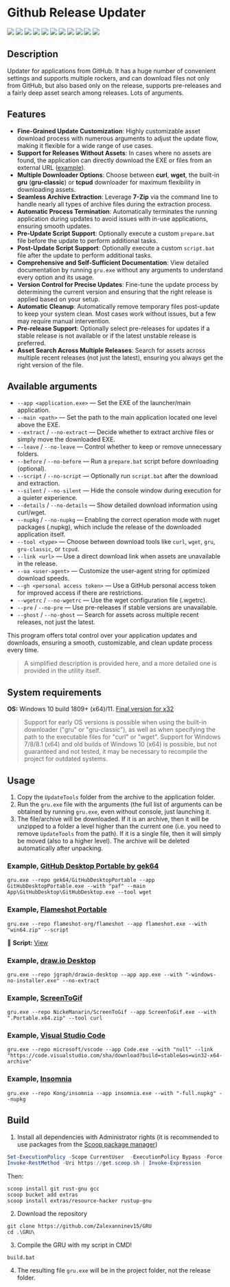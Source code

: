 # Github Release Updater

[![](https://img.shields.io/badge/platform-Windows-informational)](https://github.com/Zalexanninev15/GRU)
[![](https://img.shields.io/badge/written_on-Rust-000000.svg?logo=rust)](https://github.com/Zalexanninev15/GRU)
[![](https://img.shields.io/github/v/release/Zalexanninev15/GRU)](https://github.com/Zalexanninev15/GRU/releases/latest)
[![](https://img.shields.io/github/downloads/Zalexanninev15/GRU/total.svg)](https://github.com/Zalexanninev15/GRU/releases)
[![](https://img.shields.io/github/last-commit/Zalexanninev15/GRU/main.svg)](https://github.com/Zalexanninev15/GRU/commits/main)
[![](https://img.shields.io/github/stars/Zalexanninev15/GRU.svg)](https://github.com/Zalexanninev15/GRU/stargazers)
[![](https://img.shields.io/github/forks/Zalexanninev15/GRU.svg)](https://github.com/Zalexanninev15/GRU/network/members)
[![](https://img.shields.io/github/issues/Zalexanninev15/GRU.svg)](https://github.com/Zalexanninev15/GRU/issues?q=is%3Aopen+is%3Aissue)
[![](https://img.shields.io/github/issues-closed/Zalexanninev15/GRU.svg)](https://github.com/Zalexanninev15/GRU/issues?q=is%3Aissue+is%3Aclosed)
[![](https://img.shields.io/badge/license-MIT-blue.svg)](LICENSE)
[![](https://img.shields.io/badge/Donate-FFDD00.svg?logo=buymeacoffee&logoColor=black)](https://z15.neocities.org/donate)

## Description

Updater for applications from GitHub. It has a huge number of convenient settings and supports multiple rockers, and can download files not only from GitHub, but also based only on the release, supports pre-releases and a fairly deep asset search among releases. Lots of arguments.

## Features

- **Fine-Grained Update Customization**: Highly customizable asset download process with numerous arguments to adjust the update flow, making it flexible for a wide range of use cases.
- **Support for Releases Without Assets**: In cases where no assets are found, the application can directly download the EXE or files from an external URL ([example](https://github.com/Zalexanninev15/GRU#example-visual-studio-code)).
- **Multiple Downloader Options**: Choose between **curl**, **wget**, the built-in **gru** (**gru-classic**) or **tcpud** downloader for maximum flexibility in downloading assets.
- **Seamless Archive Extraction**: Leverage **7-Zip** via the command line to handle nearly all types of archive files during the extraction process.
- **Automatic Process Termination**: Automatically terminates the running application during updates to avoid issues with in-use applications, ensuring smooth updates.
- **Pre-Update Script Support**: Optionally execute a custom `prepare.bat` file before the update to perform additional tasks.
- **Post-Update Script Support**: Optionally execute a custom `script.bat` file after the update to perform additional tasks.
- **Comprehensive and Self-Sufficient Documentation**: View detailed documentation by running `gru.exe` without any arguments to understand every option and its usage.
- **Version Control for Precise Updates**: Fine-tune the update process by determining the current version and ensuring that the right release is applied based on your setup.
- **Automatic Cleanup**: Automatically remove temporary files post-update to keep your system clean. Most cases work without issues, but a few may require manual intervention.
- **Pre-release Support**: Optionally select pre-releases for updates if a stable release is not available or if the latest unstable release is preferred.
- **Asset Search Across Multiple Releases**: Search for assets across multiple recent releases (not just the latest), ensuring you always get the right version of the file.

## Available arguments
- `--app <application.exe>` — Set the EXE of the launcher/main application.
- `--main <path>` — Set the path to the main application located one level above the EXE.
- `--extract` / `--no-extract` — Decide whether to extract archive files or simply move the downloaded EXE.
- `--leave` / `--no-leave` — Control whether to keep or remove unnecessary folders.
- `--before` / `--no-before` — Run a `prepare.bat` script before downloading (optional).
- `--script` / `--no-script` — Optionally run `script.bat` after the download and extraction.
- `--silent` / `--no-silent` — Hide the console window during execution for a quieter experience.
- `--details` / `--no-details` — Show detailed download information using curl/wget.
- `--nupkg` / `--no-nupkg` —  Enabling the correct operation mode with nuget packages (.nupkg), which include the release of the downloaded application itself.
- `--tool <type>` — Choose between download tools like `curl`, `wget`, `gru`, `gru-classic`, or `tcpud`.
- `--link <url>` — Use a direct download link when assets are unavailable in the release.
- `--ua <user-agent>` — Customize the user-agent string for optimized download speeds.
- `--gh <personal access token>` — Use a GitHub personal access token for improved access if there are restrictions.
- `--wgetrc` / `--no-wgetrc` — Use the wget configuration file (.wgetrc).
- `--pre` / `--no-pre` — Use pre-releases if stable versions are unavailable.
- `--ghost` / `--no-ghost` — Search for assets across multiple recent releases, not just the latest.

This program offers total control over your application updates and downloads, ensuring a smooth, customizable, and clean update process every time.

> A simplified description is provided here, and a more detailed one is provided in the utility itself.

## System requirements

**OS:** Windows 10 build 1809+ (x64)/11. [Final version for x32](https://github.com/Zalexanninev15/GRU/releases/tag/1.4.0.1)

> Support for early OS versions is possible when using the built-in downloader ("gru" or "gru-classic"), as well as when specifying the path to the executable files for "curl" or "wget".
> Support for Windows 7/8/8.1 (x64) and old builds of Windows 10 (x64) is possible, but not guaranteed and not tested, it may be necessary to recompile the project for outdated systems.

## Usage

1. Copy the `UpdateTools` folder from the archive to the application folder.
2. Run the `gru.exe` file with the arguments (the full list of arguments can be obtained by running `gru.exe`, even without console, just launching it.
3. The file/archive will be downloaded. If it is an archive, then it will be unzipped to a folder a level higher than the current one (i.e. you need to remove `UpdateTools` from the path). If it is a single file, then it will simply be moved (also to a higher level). The archive will be deleted automatically after unpacking.

### Example, [GitHub Desktop Portable by gek64](https://github.com/gek64/GitHubDesktopPortable)

```batch
gru.exe --repo gek64/GitHubDesktopPortable --app GitHubDesktopPortable.exe --with "paf" --main App\GitHubDesktop\GitHubDesktop.exe --tool wget
```

### Example, [Flameshot Portable](https://github.com/flameshot-org/flameshot)

```batch
gru.exe --repo flameshot-org/flameshot --app flameshot.exe --with "win64.zip" --script
```

📜 **Script:** [View](https://github.com/Zalexanninev15/GRU/blob/main/script.bat)

### Example, [draw.io Desktop](https://github.com/jgraph/drawio-desktop)

```batch
gru.exe --repo jgraph/drawio-desktop --app app.exe --with "-windows-no-installer.exe" --no-extract
```

### Example, [ScreenToGif](https://github.com/NickeManarin/ScreenToGif)

```batch
gru.exe --repo NickeManarin/ScreenToGif --app ScreenToGif.exe --with ".Portable.x64.zip" --tool curl
```

### Example, [Visual Studio Code](https://github.com/microsoft/vscode)

```batch
gru.exe --repo microsoft/vscode --app Code.exe --with "null" --link "https://code.visualstudio.com/sha/download?build=stable&os=win32-x64-archive"
```

### Example, [Insomnia](https://github.com/Kong/insomnia)

```batch
gru.exe --repo Kong/insomnia --app insomnia.exe --with "-full.nupkg" --nupkg
```

## Build

1. Install all dependencies with Administrator rights (it is recommended to use packages from the [Scoop package manager](https://scoop.sh/))

```powershell
Set-ExecutionPolicy -Scope CurrentUser  -ExecutionPolicy Bypass -Force
Invoke-RestMethod -Uri https://get.scoop.sh | Invoke-Expression
```

Then:

```batch
scoop install git rust-gnu gcc
scoop bucket add extras
scoop install extras/resource-hacker rustup-gnu
```

2. Download the repository

```batch
git clone https://github.com/Zalexanninev15/GRU
cd .\GRU\
```

3. Compile the GRU with my script in CMD!

```batch
build.bat
```

4. The resulting file `gru.exe` will be in the project folder, not the release folder.
